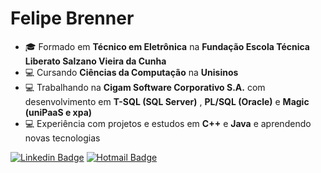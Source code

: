 # Felipe Brenner

- :mortar_board:   Formado em **Técnico em Eletrônica** na **Fundação Escola Técnica Liberato Salzano Vieira da Cunha**
- :computer:   Cursando **Ciências da Computação** na **Unisinos**
- :computer:   Trabalhando na **Cigam Software Corporativo S.A.** com desenvolvimento em **T-SQL (SQL Server)** , **PL/SQL (Oracle)** e **Magic (uniPaaS e xpa)**
- :computer:   Experiência com projetos e estudos em **C++** e **Java** e aprendendo novas tecnologias

[![Linkedin Badge](https://img.shields.io/badge/-FelipeBrenner-blue?style=flat-square&logo=Linkedin&logoColor=white&link=https://www.linkedin.com/in/felipe-de-oliveira-brenner/)](https://www.linkedin.com/in/felipe-de-oliveira-brenner/)
[![Hotmail Badge](https://img.shields.io/badge/-felipeobrenner@hotmail.com-0078D4?style=flat-square&logo=microsoft-outlook&logoColor=white&link=mailto:felipeobrenner@hotmail.com)](mailto:felipeobrenner@hotmail.com)
